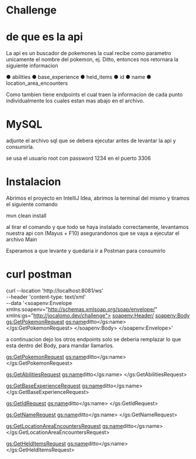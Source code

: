 # Challenge

# de que es la api

La api es un buscador de pokemones la cual recibe como parametro unicamente el nombre del pokemon, ej. Ditto, entonces nos retornara la siguiente informacion 

● abilities
● base_experience
● held_items
● id
● name
● location_area_encounters

Como tambien tiene endpoints el cual traen la informacion de cada punto individualmente los cuales estan mas abajo en el archivo.


# MySQL

adjunte el archivo sql que se debera ejecutar antes de levantar la api y consumirla.

se usa el usuario root con password 1234 en el puerto 3306 

# Instalacion

Abrimos el proyecto en IntelliJ Idea, abrimos la terminal del mismo y tiramos el siguiente comando

mvn clean install

al tirar el comando y que todo se haya instalado correctamente, levantamos nuestra api con (Mayus + F10) asegurandonos que se vaya a ejecutar el archivo Main

Esperamos a que levante y quedaria ir a Postman para consumirlo

# curl postman

curl --location 'http://localhost:8081/ws' \
--header 'content-type: text/xml' \
--data '<soapenv:Envelope xmlns:soapenv="http://schemas.xmlsoap.org/soap/envelope/"
                  xmlns:gs="http://jocalomo.dev/challenge">
    <soapenv:Header/>
    <soapenv:Body>
        <gs:GetPokemonRequest>
            <gs:name>ditto</gs:name>
        </gs:GetPokemonRequest>
    </soapenv:Body>
</soapenv:Envelope>'

a continuacion dejo los otros endpoints solo se deberia remplazar lo que esta dentro del Body, para mandar llamarlos.

<gs:GetPokemonRequest>
    <gs:name>ditto</gs:name>
</gs:GetPokemonRequest>

<gs:GetAbilitiesRequest>
    <gs:name>ditto</gs:name>
</gs:GetAbilitiesRequest>

<gs:GetBaseExperienceRequest>
    <gs:name>ditto</gs:name>
</gs:GetBaseExperienceRequest>

<gs:GetIdRequest>
    <gs:name>ditto</gs:name>
</gs:GetIdRequest>

<gs:GetNameRequest>
    <gs:name>ditto</gs:name>
</gs:GetNameRequest>

<gs:GetLocationAreaEncountersRequest>
    <gs:name>ditto</gs:name>
</gs:GetLocationAreaEncountersRequest>

<gs:GetHeldItemsRequest>
    <gs:name>ditto</gs:name>
</gs:GetHeldItemsRequest>



